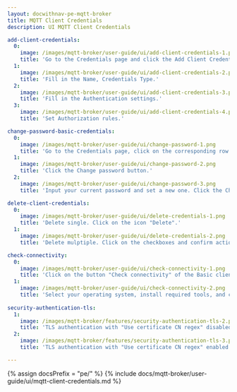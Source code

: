 ```yaml
---
layout: docwithnav-pe-mqtt-broker
title: MQTT Client Credentials
description: UI MQTT Client Credentials

add-client-credentials:
  0:
    image: /images/mqtt-broker/user-guide/ui/add-client-credentials-1.png
    title: 'Go to the Credentials page and click the Add Client Credentials button, represented by a "plus" icon.'
  1:
    image: /images/mqtt-broker/user-guide/ui/add-client-credentials-2.png
    title: 'Fill in the Name, Credentials Type.'
  2:
    image: /images/mqtt-broker/user-guide/ui/add-client-credentials-3.png
    title: 'Fill in the Authentication settings.'
  3:
    image: /images/mqtt-broker/user-guide/ui/add-client-credentials-4.png
    title: 'Set Authorization rules.'

change-password-basic-credentials:
  0:
    image: /images/mqtt-broker/user-guide/ui/change-password-1.png
    title: 'Go to the Credentials page, click on the corresponding row and click the Edit button.'
  1:
    image: /images/mqtt-broker/user-guide/ui/change-password-2.png
    title: 'Click the Change password button.'
  2:
    image: /images/mqtt-broker/user-guide/ui/change-password-3.png
    title: 'Input your current password and set a new one. Click the Change password button'

delete-client-credentials:
  0:
    image: /images/mqtt-broker/user-guide/ui/delete-credentials-1.png
    title: 'Delete single. Click on the icon "Delete".'
  1:
    image: /images/mqtt-broker/user-guide/ui/delete-credentials-2.png
    title: 'Delete mulptiple. Click on the checkboxes and confirm action by clicking on the button "Delete" in the top right corner.'

check-connectivity:
  0:
    image: /images/mqtt-broker/user-guide/ui/check-connectivity-1.png
    title: 'Click on the button "Check connectivity" of the Basic client credentials.'
  1:
    image: /images/mqtt-broker/user-guide/ui/check-connectivity-2.png
    title: 'Select your operating system, install required tools, and copy commands.'
    
security-authentication-tls:
  1:
    image: /images/mqtt-broker/features/security-authentication-tls-2.png
    title: 'TLS authentication with "Use certificate CN regex" disabled to match certificate common name by exact match.'
  2:
    image: /images/mqtt-broker/features/security-authentication-tls-3.png
    title: 'TLS authentication with "Use certificate CN regex" enabled to match certificate common name using a regex pattern.'

---
```


{% assign docsPrefix = "pe/" %}
{% include docs/mqtt-broker/user-guide/ui/mqtt-client-credentials.md %}
